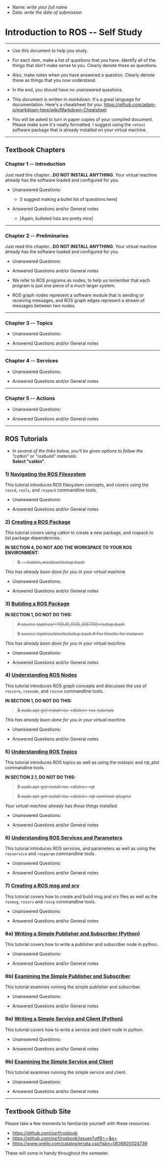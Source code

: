 - Name:  *write your full name*
- Date:  *write the date of submission*


# Introduction to ROS -- Self Study

---

- Use this document to help you study.
- For each item, make a list of questions that you have.  Identify all of the things that don't make sense to you.  Clearly denote these as questions.
- Also, make notes when you have answered a question.  Clearly denote these as things that you now understand.
- In the end, you should have no unanswered questions.

- This document is written in *markdown*.  It's a great language for documentation.  Here's a cheatsheet for you:  https://github.com/adam-p/markdown-here/wiki/Markdown-Cheatsheet

- You will be asked to turn in paper copies of your compiled document.  Please make sure it's neatly formatted.  I suggest using the 
`retext` software package that is already installed on your virtual machine.

---

## Textbook Chapters

### Chapter 1 -- Introduction

Just read this chapter...**DO NOT INSTALL ANYTHING**. Your virtual machine already has the software loaded and configured for you.  


- Unanswered Questions:
	- [I suggest making a bullet list of questions here]
	
- Answered Questions and/or General notes
	- [Again, bulleted lists are pretty nice]	


---

### Chapter 2 -- Preliminaries

Just read this chapter...**DO NOT INSTALL ANYTHING**. Your virtual machine already has the software loaded and configured for you.  

- Unanswered Questions:
	
- Answered Questions and/or General notes
- We refer to ROS programs as nodes, to help us remember that each program is just one piece of a much larger system.
- ROS graph nodes represent a software module that is sending or receiving messages, and ROS graph edges represent a stream of messages between two nodes.

---

### Chapter 3 -- Topics

- Unanswered Questions:
	
- Answered Questions and/or General notes

---

### Chapter 4 -- Services	

- Unanswered Questions:
	
- Answered Questions and/or General notes

---

### Chapter 5 -- Actions

- Unanswered Questions:
	
- Answered Questions and/or General notes


---

## ROS Tutorials

- *In several of the links below, you'll be given options to follow the "catkin" or "rosbuild" materials.*  
**Select "catkin"**.  

### 1)  [Navigating the ROS Filesystem](http://wiki.ros.org/ROS/Tutorials/NavigatingTheFilesystem)

This tutorial introduces ROS filesystem concepts, and covers using the `roscd`, `rosls`, and `rospack` commandline tools.

- Unanswered Questions:
	
- Answered Questions and/or General notes


### 2)  [Creating a ROS Package](http://wiki.ros.org/ROS/Tutorials/CreatingPackage)

This tutorial covers using catkin to create a new package, and rospack to list package dependencies.

**IN SECTION 4, DO NOT ADD THE WORKSPACE TO YOUR ROS ENVIRONMENT:**

> ~~$ . \~/catkin_ws/devel/setup.bash~~ 

*This has already been done for you in your virtual machine.*


- Unanswered Questions:
	
- Answered Questions and/or General notes


				
### 3) [Building a ROS Package](http://wiki.ros.org/ROS/Tutorials/BuildingPackages)

**IN SECTION 1, DO NOT DO THIS:**
> ~~# source /opt/ros/\<YOUR_ROS_DISTRO\>/setup.bash~~

> ~~$ source /opt/ros/kinetic/setup.bash             # For Kinetic for instance~~

*This has already been done for you in your virtual machine.*


- Unanswered Questions:
	
- Answered Questions and/or General notes


### 4)  [Understanding ROS Nodes](http://wiki.ros.org/ROS/Tutorials/UnderstandingNodes)

This tutorial introduces ROS graph concepts and discusses the use of `roscore`, `rosnode`, and `rosrun` commandline tools.		

**IN SECTION 1, DO NOT DO THIS:**
> ~~$ sudo apt-get install ros-\<distro\>-ros-tutorials~~
	
*This has already been done for you in your virtual machine.*


- Unanswered Questions:
	
- Answered Questions and/or General notes


### 5) [Understanding ROS Topics](http://wiki.ros.org/ROS/Tutorials/UnderstandingTopics)

This tutorial introduces ROS topics as well as using the rostopic and rqt_plot commandline tools.

**IN SECTION 2.1, DO NOT DO THIS:**
> ~~$ sudo apt-get install ros-\<distro\>-rqt~~

> ~~$ sudo apt-get install ros-\<distro\>-rqt-common-plugins~~

*Your virtual machine already has these things installed.*


- Unanswered Questions:
	
- Answered Questions and/or General notes


### 6)  [Understanding ROS Services and Parameters](http://wiki.ros.org/ROS/Tutorials/UnderstandingServicesParams)

This tutorial introduces ROS services, and parameters as well as using the `rosservice` and `rosparam` commandline tools.

- Unanswered Questions:
	
- Answered Questions and/or General notes


### 7)  [Creating a ROS msg and srv](http://wiki.ros.org/ROS/Tutorials/CreatingMsgAndSrv)

This tutorial covers how to create and build msg and srv files as well as the `rosmsg`, `rossrv` and `roscp` commandline tools.

- Unanswered Questions:
	
- Answered Questions and/or General notes


### 8a)  [Writing a Simple Publisher and Subscriber (Python)](http://wiki.ros.org/ROS/Tutorials/WritingPublisherSubscriber%28python%29)

This tutorial covers how to write a publisher and subscriber node in python.

- Unanswered Questions:
	
- Answered Questions and/or General notes


### 8b)  [Examining the Simple Publisher and Subscriber](http://wiki.ros.org/ROS/Tutorials/ExaminingPublisherSubscriber)

This tutorial examines running the simple publisher and subscriber.

- Unanswered Questions:
	
- Answered Questions and/or General notes


### 9a)  [Writing a Simple Service and Client (Python)](http://wiki.ros.org/ROS/Tutorials/WritingServiceClient%28python%29)

This tutorial covers how to write a service and client node in python.

- Unanswered Questions:
	
- Answered Questions and/or General notes


### 9b)  [Examining the Simple Service and Client](http://wiki.ros.org/ROS/Tutorials/ExaminingServiceClient)

This tutorial examines running the simple service and client.

- Unanswered Questions:
	
- Answered Questions and/or General notes

---

## Textbook Github Site

Please take a few moments to familiarize yourself with these resources:

- https://github.com/osrf/rosbook
- https://github.com/osrf/rosbook/issues?utf8=✓&q=
- https://www.oreilly.com/catalog/errata.csp?isbn=0636920024736

These will come in handy throughout the semester.


